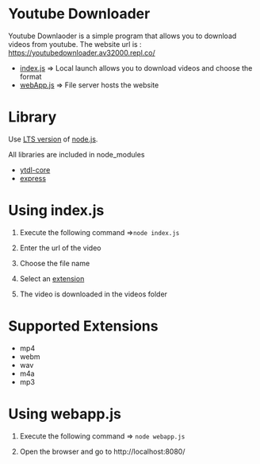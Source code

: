 # Youtube Downloader

Youtube Downlaoder is a simple program that allows you to download videos from youtube. The website url is : https://youtubedownloader.av32000.repl.co/

- [index.js](https://github.com/Av32000/YoutubeDownloader/blob/main/index.js) => Local launch allows you to download videos and choose the format
- [webApp.js](https://github.com/Av32000/YoutubeDownloader/blob/main/webapp.js) => File server hosts the website

# Library
 
Use [LTS version](https://nodejs.org/en/download/) of [node.js](https://nodejs.org/en/).

All libraries are included in node_modules

- [ytdl-core](https://www.npmjs.com/package/ytdl-core)
- [express](https://www.npmjs.com/package/express)

# Using index.js

1. Execute the following command =>``node index.js``

2. Enter the url of the video

3. Choose the file name

4. Select an [extension](#supported-extensions-)

5. The video is downloaded in the videos folder

# <a name="extensions"></a>Supported Extensions

- mp4
- webm
- wav
- m4a
- mp3

# Using webapp.js

1. Execute the following command => ``node webapp.js``

2. Open the browser and go to http://localhost:8080/